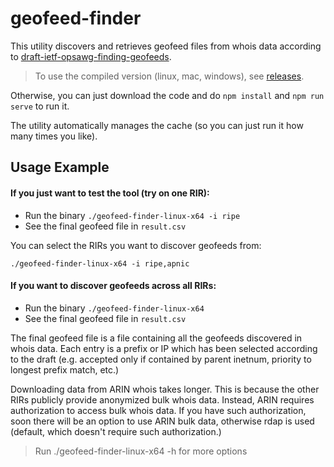 # geofeed-finder

This utility discovers and retrieves geofeed files from whois data according to [draft-ietf-opsawg-finding-geofeeds](https://datatracker.ietf.org/doc/draft-ietf-opsawg-finding-geofeeds/).

> To use the compiled version (linux, mac, windows), see [releases](https://github.com/massimocandela/geofeed-finder/releases/).

Otherwise, you can just download the code and do `npm install` and `npm run serve` to run it.

The utility automatically manages the cache (so you can just run it how many times you like).

## Usage Example


#### If you just want to test the tool (try on one RIR):

* Run the binary `./geofeed-finder-linux-x64 -i ripe`
* See the final geofeed file in `result.csv`

You can select the RIRs you want to discover geofeeds from:

`./geofeed-finder-linux-x64 -i ripe,apnic`


#### If you want to discover geofeeds across all RIRs:

* Run the binary `./geofeed-finder-linux-x64`
* See the final geofeed file in `result.csv`

The final geofeed file is a file containing all the geofeeds discovered in whois data.
Each entry is a prefix or IP which has been selected according to the draft (e.g. accepted only if contained by parent inetnum, priority to longest prefix match, etc.)


Downloading data from ARIN whois takes longer. 
This is because the other RIRs publicly provide anonymized bulk whois data.
Instead, ARIN requires authorization to access bulk whois data. 
If you have such authorization, soon there will be an option to use ARIN bulk data, otherwise rdap is used 
(default, which doesn't require such authorization.)


> Run ./geofeed-finder-linux-x64 -h for more options
